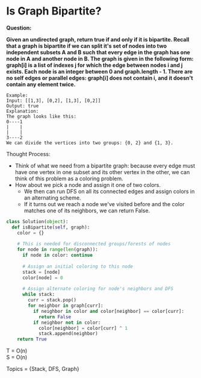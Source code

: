 # Is Graph Bipartite?

<b>Question:</b>

<b>Given an undirected graph, return true if and only if it is bipartite. Recall that a graph is bipartite if we can split it's set of nodes into two independent subsets A and B such that every edge in the graph has one node in A and another node in B. </b>
<b>The graph is given in the following form: graph[i] is a list of indexes j for which the edge between nodes i and j exists.  Each node is an integer between 0 and graph.length - 1.  There are no self edges or parallel edges: graph[i] does not contain i, and it doesn't contain any element twice.</b>

```
Example:
Input: [[1,3], [0,2], [1,3], [0,2]]
Output: true
Explanation: 
The graph looks like this:
0----1
|    |
|    |
3----2
We can divide the vertices into two groups: {0, 2} and {1, 3}.
```

Thought Process:
* Think of what we need from a bipartite graph: because every edge must have one vertex in one subset and its other vertex in the other, we can think of this problem as a coloring problem.
* How about we pick a node and assign it one of two colors.
  * We then can run DFS on all its connected edges and assign colors in an alternating scheme.
  * If it turns out we reach a node we've visited before and the color matches one of its neighbors, we can return False.
  
  
```python
class Solution(object):
  def isBipartite(self, graph):
    color = {}
    
    # This is needed for disconnected groups/forests of nodes
    for node in range(len(graph)):
      if node in color: continue
      
      # Assign an initial coloring to this node
      stack = [node]
      color[node] = 0
      
      # Assign alternate coloring for node's neighbors and DFS 
      while stack:
        curr = stack.pop()
        for neighbor in graph[curr]:
          if neighbor in color and color[neighbor] == color[curr]:
            return False
          if neighbor not in color:
            color[neighbor] = color[curr] ^ 1
            stack.append(neighbor)
    return True
```

T = O(n)  
S = O(n)  

Topics = {Stack, DFS, Graph}
